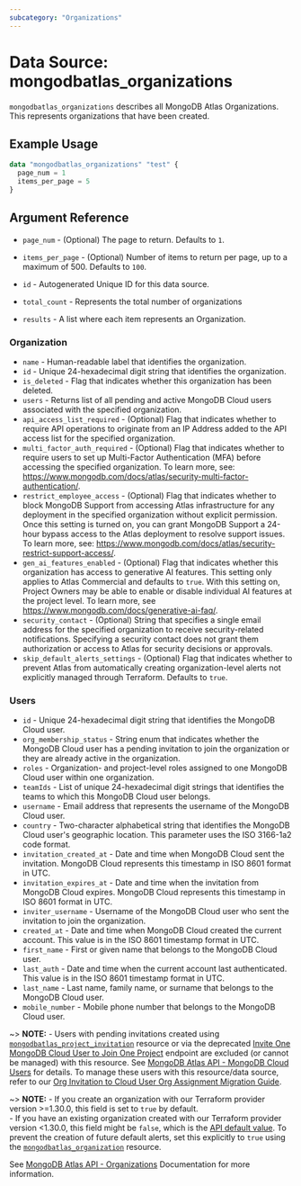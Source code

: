 ```yaml
---
subcategory: "Organizations"
---
```


# Data Source: mongodbatlas_organizations

`mongodbatlas_organizations` describes all MongoDB Atlas Organizations. This represents organizations that have been created.


## Example Usage

```terraform
data "mongodbatlas_organizations" "test" {
  page_num = 1
  items_per_page = 5
}
```

## Argument Reference
* `page_num` - (Optional)  	The page to return. Defaults to `1`.
* `items_per_page` - (Optional) Number of items to return per page, up to a maximum of 500. Defaults to `100`.


* `id` - Autogenerated Unique ID for this data source.
* `total_count` - Represents the total number of organizations

* `results` - A list where each item represents an Organization.


### Organization

* `name` - Human-readable label that identifies the organization.
* `id` - Unique 24-hexadecimal digit string that identifies the organization.
* `is_deleted` - Flag that indicates whether this organization has been deleted.
* `users` - Returns list of all pending and active MongoDB Cloud users associated with the specified organization.
* `api_access_list_required` - (Optional) Flag that indicates whether to require API operations to originate from an IP Address added to the API access list for the specified organization.
* `multi_factor_auth_required` - (Optional) Flag that indicates whether to require users to set up Multi-Factor Authentication (MFA) before accessing the specified organization. To learn more, see: https://www.mongodb.com/docs/atlas/security-multi-factor-authentication/.
* `restrict_employee_access` - (Optional) Flag that indicates whether to block MongoDB Support from accessing Atlas infrastructure for any deployment in the specified organization without explicit permission. Once this setting is turned on, you can grant MongoDB Support a 24-hour bypass access to the Atlas deployment to resolve support issues. To learn more, see: https://www.mongodb.com/docs/atlas/security-restrict-support-access/.
* `gen_ai_features_enabled` - (Optional) Flag that indicates whether this organization has access to generative AI features. This setting only applies to Atlas Commercial and defaults to `true`. With this setting on, Project Owners may be able to enable or disable individual AI features at the project level. To learn more, see https://www.mongodb.com/docs/generative-ai-faq/.
* `security_contact` - (Optional) String that specifies a single email address for the specified organization to receive security-related notifications. Specifying a security contact does not grant them authorization or access to Atlas for security decisions or approvals.
* `skip_default_alerts_settings` - (Optional) Flag that indicates whether to prevent Atlas from automatically creating organization-level alerts not explicitly managed through Terraform. Defaults to `true`. 


### Users
* `id` - Unique 24-hexadecimal digit string that identifies the MongoDB Cloud user.
* `org_membership_status` - String enum that indicates whether the MongoDB Cloud user has a pending invitation to join the organization or they are already active in the organization.
* `roles` - Organization- and project-level roles assigned to one MongoDB Cloud user within one organization.
* `teamIds` - List of unique 24-hexadecimal digit strings that identifies the teams to which this MongoDB Cloud user belongs.
* `username` - Email address that represents the username of the MongoDB Cloud user.
* `country` - Two-character alphabetical string that identifies the MongoDB Cloud user's geographic location. This parameter uses the ISO 3166-1a2 code format.
* `invitation_created_at` - Date and time when MongoDB Cloud sent the invitation. MongoDB Cloud represents this timestamp in ISO 8601 format in UTC.
* `invitation_expires_at` - Date and time when the invitation from MongoDB Cloud expires. MongoDB Cloud represents this timestamp in ISO 8601 format in UTC.
* `inviter_username` - Username of the MongoDB Cloud user who sent the invitation to join the organization.
* `created_at` - Date and time when MongoDB Cloud created the current account. This value is in the ISO 8601 timestamp format in UTC.
* `first_name` - First or given name that belongs to the MongoDB Cloud user.
* `last_auth` - Date and time when the current account last authenticated. This value is in the ISO 8601 timestamp format in UTC.
* `last_name` - Last name, family name, or surname that belongs to the MongoDB Cloud user.
* `mobile_number` - Mobile phone number that belongs to the MongoDB Cloud user.


~> **NOTE:** - Users with pending invitations created using [`mongodbatlas_project_invitation`](../resources/project_invitation.md) resource or via the deprecated [Invite One MongoDB Cloud User to Join One Project](https://www.mongodb.com/docs/api/doc/atlas-admin-api-v2/operation/operation-createprojectinvitation) endpoint are excluded (or cannot be managed) with this resource. See [MongoDB Atlas API - MongoDB Cloud Users](https://www.mongodb.com/docs/api/doc/atlas-admin-api-v2/group/endpoint-mongodb-cloud-users) for details.
To manage these users with this resource/data source, refer to our [Org Invitation to Cloud User Org Assignment Migration Guide](../guides/atlas-user-management).


~> **NOTE:** - If you create an organization with our Terraform provider version >=1.30.0, this field is set to `true` by default.<br> - If you have an existing organization created with our Terraform provider version <1.30.0, this field might be `false`, which is the [API default value](https://www.mongodb.com/docs/api/doc/atlas-admin-api-v2/operation/operation-createorganization). To prevent the creation of future default alerts, set this explicitly to `true` using the [`mongodbatlas_organization`](../resources/organization.md) resource.


See [MongoDB Atlas API - Organizations](https://www.mongodb.com/docs/atlas/reference/api-resources-spec/#tag/Organizations/operation/listOrganizations)  Documentation for more information.
